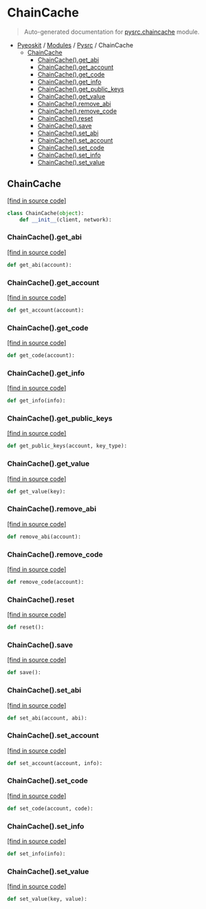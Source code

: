 # ChainCache

> Auto-generated documentation for [pysrc.chaincache](https://github.com/AMAX-DAO-DEV/pyamaxkit/blob/master/pysrc/chaincache.py) module.

- [Pyeoskit](../README.md#pyeoskit-index) / [Modules](../MODULES.md#pyeoskit-modules) / [Pysrc](index.md#pysrc) / ChainCache
    - [ChainCache](#chaincache)
        - [ChainCache().get_abi](#chaincacheget_abi)
        - [ChainCache().get_account](#chaincacheget_account)
        - [ChainCache().get_code](#chaincacheget_code)
        - [ChainCache().get_info](#chaincacheget_info)
        - [ChainCache().get_public_keys](#chaincacheget_public_keys)
        - [ChainCache().get_value](#chaincacheget_value)
        - [ChainCache().remove_abi](#chaincacheremove_abi)
        - [ChainCache().remove_code](#chaincacheremove_code)
        - [ChainCache().reset](#chaincachereset)
        - [ChainCache().save](#chaincachesave)
        - [ChainCache().set_abi](#chaincacheset_abi)
        - [ChainCache().set_account](#chaincacheset_account)
        - [ChainCache().set_code](#chaincacheset_code)
        - [ChainCache().set_info](#chaincacheset_info)
        - [ChainCache().set_value](#chaincacheset_value)

## ChainCache

[[find in source code]](https://github.com/AMAX-DAO-DEV/pyamaxkit/blob/master/pysrc/chaincache.py#L11)

```python
class ChainCache(object):
    def __init__(client, network):
```

### ChainCache().get_abi

[[find in source code]](https://github.com/AMAX-DAO-DEV/pyamaxkit/blob/master/pysrc/chaincache.py#L51)

```python
def get_abi(account):
```

### ChainCache().get_account

[[find in source code]](https://github.com/AMAX-DAO-DEV/pyamaxkit/blob/master/pysrc/chaincache.py#L68)

```python
def get_account(account):
```

### ChainCache().get_code

[[find in source code]](https://github.com/AMAX-DAO-DEV/pyamaxkit/blob/master/pysrc/chaincache.py#L39)

```python
def get_code(account):
```

### ChainCache().get_info

[[find in source code]](https://github.com/AMAX-DAO-DEV/pyamaxkit/blob/master/pysrc/chaincache.py#L36)

```python
def get_info(info):
```

### ChainCache().get_public_keys

[[find in source code]](https://github.com/AMAX-DAO-DEV/pyamaxkit/blob/master/pysrc/chaincache.py#L80)

```python
def get_public_keys(account, key_type):
```

### ChainCache().get_value

[[find in source code]](https://github.com/AMAX-DAO-DEV/pyamaxkit/blob/master/pysrc/chaincache.py#L23)

```python
def get_value(key):
```

### ChainCache().remove_abi

[[find in source code]](https://github.com/AMAX-DAO-DEV/pyamaxkit/blob/master/pysrc/chaincache.py#L59)

```python
def remove_abi(account):
```

### ChainCache().remove_code

[[find in source code]](https://github.com/AMAX-DAO-DEV/pyamaxkit/blob/master/pysrc/chaincache.py#L47)

```python
def remove_code(account):
```

### ChainCache().reset

[[find in source code]](https://github.com/AMAX-DAO-DEV/pyamaxkit/blob/master/pysrc/chaincache.py#L17)

```python
def reset():
```

### ChainCache().save

[[find in source code]](https://github.com/AMAX-DAO-DEV/pyamaxkit/blob/master/pysrc/chaincache.py#L20)

```python
def save():
```

### ChainCache().set_abi

[[find in source code]](https://github.com/AMAX-DAO-DEV/pyamaxkit/blob/master/pysrc/chaincache.py#L56)

```python
def set_abi(account, abi):
```

### ChainCache().set_account

[[find in source code]](https://github.com/AMAX-DAO-DEV/pyamaxkit/blob/master/pysrc/chaincache.py#L63)

```python
def set_account(account, info):
```

### ChainCache().set_code

[[find in source code]](https://github.com/AMAX-DAO-DEV/pyamaxkit/blob/master/pysrc/chaincache.py#L44)

```python
def set_code(account, code):
```

### ChainCache().set_info

[[find in source code]](https://github.com/AMAX-DAO-DEV/pyamaxkit/blob/master/pysrc/chaincache.py#L33)

```python
def set_info(info):
```

### ChainCache().set_value

[[find in source code]](https://github.com/AMAX-DAO-DEV/pyamaxkit/blob/master/pysrc/chaincache.py#L29)

```python
def set_value(key, value):
```
